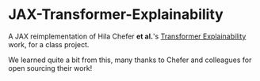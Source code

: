 # JAX-Transformer-Explainability

A JAX reimplementation of Hila Chefer **et al.**'s [Transformer Explainability](https://github.com/hila-chefer/Transformer-Explainability) work, for a class project. 

We learned quite a bit from this, many thanks to Chefer and colleagues for open sourcing their work! 
